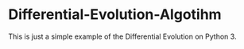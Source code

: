 # Differential-Evolution-Algotihm
This is just a simple example of the Differential Evolution on Python 3.

